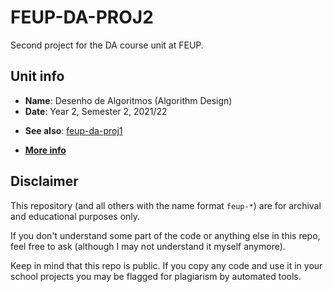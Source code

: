 # FEUP-DA-PROJ2

Second project for the DA course unit at FEUP.

## Unit info

- **Name**: Desenho de Algoritmos (Algorithm Design)
- **Date**: Year 2, Semester 2, 2021/22
* **See also**: [feup-da-proj1](https://github.com/GoncaloMarques-up/feup-da-proj1)
- [**More info**](https://sigarra.up.pt/feup/ucurr_geral.ficha_uc_view?pv_ocorrencia_id=484424)

## Disclaimer

This repository (and all others with the name format `feup-*`) are for archival and educational purposes only.

If you don't understand some part of the code or anything else in this repo, feel free to ask (although I may not understand it myself anymore).

Keep in mind that this repo is public. If you copy any code and use it in your school projects you may be flagged for plagiarism by automated tools.
